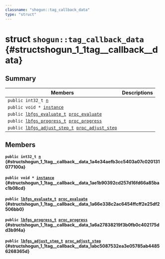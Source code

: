 ```yaml
---
classname: "shogun::tag_callback_data"
type: "struct"
---
```


# struct `shogun::tag_callback_data` {#structshogun_1_1tag__callback__data}

## Summary

 Members                        | Descriptions
--------------------------------|---------------------------------------------
`public int32_t `[`n`](#structshogun_1_1tag__callback__data_1a4e34aefb3cc5403a07c020131077100a) | 
`public void * `[`instance`](#structshogun_1_1tag__callback__data_1ae1b90392cd257d16fd66a85bac1b08cd) | 
`public `[`lbfgs_evaluate_t`](#group__liblbfgs__api_1ga15b7ea57394cf52ea8419d35eb2a5f39)` `[`proc_evaluate`](#structshogun_1_1tag__callback__data_1a66e338c2ac6454ffcff2e25df2506bb0) | 
`public `[`lbfgs_progress_t`](#group__liblbfgs__api_1ga0f85ff626b06a4a47249179dd380a273)` `[`proc_progress`](#structshogun_1_1tag__callback__data_1a6a27838219f3b0fb0c402175dd3b9f4a) | 
`public `[`lbfgs_adjust_step_t`](#group__liblbfgs__api_1gaf0ca471e4c7ef5559bee42da4db4e317)` `[`proc_adjust_step`](#structshogun_1_1tag__callback__data_1abc5087532ea3e05785ab44856268365d) | 

## Members

#### `public int32_t `[`n`](#structshogun_1_1tag__callback__data_1a4e34aefb3cc5403a07c020131077100a) {#structshogun_1_1tag__callback__data_1a4e34aefb3cc5403a07c020131077100a}

#### `public void * `[`instance`](#structshogun_1_1tag__callback__data_1ae1b90392cd257d16fd66a85bac1b08cd) {#structshogun_1_1tag__callback__data_1ae1b90392cd257d16fd66a85bac1b08cd}

#### `public `[`lbfgs_evaluate_t`](#group__liblbfgs__api_1ga15b7ea57394cf52ea8419d35eb2a5f39)` `[`proc_evaluate`](#structshogun_1_1tag__callback__data_1a66e338c2ac6454ffcff2e25df2506bb0) {#structshogun_1_1tag__callback__data_1a66e338c2ac6454ffcff2e25df2506bb0}

#### `public `[`lbfgs_progress_t`](#group__liblbfgs__api_1ga0f85ff626b06a4a47249179dd380a273)` `[`proc_progress`](#structshogun_1_1tag__callback__data_1a6a27838219f3b0fb0c402175dd3b9f4a) {#structshogun_1_1tag__callback__data_1a6a27838219f3b0fb0c402175dd3b9f4a}

#### `public `[`lbfgs_adjust_step_t`](#group__liblbfgs__api_1gaf0ca471e4c7ef5559bee42da4db4e317)` `[`proc_adjust_step`](#structshogun_1_1tag__callback__data_1abc5087532ea3e05785ab44856268365d) {#structshogun_1_1tag__callback__data_1abc5087532ea3e05785ab44856268365d}

